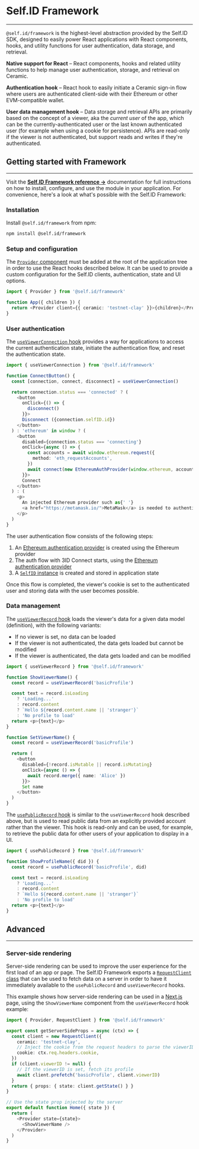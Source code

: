 # **Self.ID Framework**

---

`@self.id/framework` is the highest-level abstraction provided by the Self.ID SDK, designed to easily power React applications with React components, hooks, and utility functions for user authentication, data storage, and retrieval.

**Native support for React** – React components, hooks and related utility functions to help manage user authentication, storage, and retrieval on Ceramic.

**Authentication hook** – React hook to easily initiate a Ceramic sign-in flow where users are authenticated client-side with their Ethereum or other EVM-compatible wallet.

**User data management hook** – Data storage and retrieval APIs are primarily based on the concept of a viewer, aka the _current user_ of the app, which can be the currently-authenticated user or the last known authenticated user (for example when using a cookie for persistence). APIs are read-only if the viewer is not authenticated, but support reads and writes if they're authenticated.

## **Getting started with Framework**

---

Visit the [**Self.ID Framework reference →**](../../reference/self-id/modules/framework.md) documentation for full instructions on how to install, configure, and use the module in your application. For convenience, here's a look at what's possible with the Self.ID Framework:

### **Installation**

Install `@self.id/framework` from npm:

```bash
npm install @self.id/framework
```

### **Setup and configuration**

The [`Provider` component](../../reference/self-id/modules/framework.md#provider) must be added at the root of the application tree in order to use the React hooks described below. It can be used to provide a custom configuration for the Self.ID clients, authentication, state and UI options.

```typescript
import { Provider } from '@self.id/framework'

function App({ children }) {
  return <Provider client={{ ceramic: 'testnet-clay' }}>{children}</Provider>
}
```

### **User authentication**

The [`useViewerConnection` hook](../../reference/self-id/modules/framework.md#useviewerconnection) provides a way for applications to access the current authentication state, initiate the authentication flow, and reset the authentication state.

```typescript
import { useViewerConnection } from '@self.id/framework'

function ConnectButton() {
  const [connection, connect, disconnect] = useViewerConnection()

  return connection.status === 'connected' ? (
    <button
      onClick={() => {
        disconnect()
      }}>
      Disconnect ({connection.selfID.id})
    </button>
  ) : 'ethereum' in window ? (
    <button
      disabled={connection.status === 'connecting'}
      onClick={async () => {
        const accounts = await window.ethereum.request({
          method: 'eth_requestAccounts',
        })
        await connect(new EthereumAuthProvider(window.ethereum, accounts[0]))
      }}>
      Connect
    </button>
  ) : (
    <p>
      An injected Ethereum provider such as{' '}
      <a href="https://metamask.io/">MetaMask</a> is needed to authenticate.
    </p>
  )
}
```

The user authentication flow consists of the following steps:

1. An [Ethereum authentication provider](https://developers.ceramic.network/reference/typescript/classes/_ceramicnetwork_blockchain_utils_linking.ethereumauthprovider-1.html) is created using the Ethereum provider
2. The auth flow with 3ID Connect starts, using the [Ethereum authentication provider](https://developers.ceramic.network/reference/typescript/classes/_ceramicnetwork_blockchain_utils_linking.ethereumauthprovider-1.html)
3. A [`SelfID` instance](../../reference/self-id/classes/web.SelfID.md) is created and stored in application state

Once this flow is completed, the viewer's cookie is set to the authenticated user and storing data with the user becomes possible.

### **Data management**

The [`useViewerRecord` hook](../../reference/self-id/modules/framework.md#useviewerrecord) loads the viewer's data for a given data model (definition), with the following variants:

- If no viewer is set, no data can be loaded
- If the viewer is not authenticated, the data gets loaded but cannot be modified
- If the viewer is authenticated, the data gets loaded and can be modified

```typescript
import { useViewerRecord } from '@self.id/framework'

function ShowViewerName() {
  const record = useViewerRecord('basicProfile')

  const text = record.isLoading
    ? 'Loading...'
    : record.content
    ? `Hello ${record.content.name || 'stranger'}`
    : 'No profile to load'
  return <p>{text}</p>
}

function SetViewerName() {
  const record = useViewerRecord('basicProfile')

  return (
    <button
      disabled={!record.isMutable || record.isMutating}
      onClick={async () => {
        await record.merge({ name: 'Alice' })
      }}>
      Set name
    </button>
  )
}
```

The [`usePublicRecord` hook](../../reference/self-id/modules/framework.md#usepublicrecord) is similar to the `useViewerRecord` hook described above, but is used to read public data from an explicitly provided account rather than the viewer. This hook is read-only and can be used, for example, to retrieve the public data for other users of your application to display in a UI.

```typescript
import { usePublicRecord } from '@self.id/framework'

function ShowProfileName({ did }) {
  const record = usePublicRecord('basicProfile', did)

  const text = record.isLoading
    ? 'Loading...'
    : record.content
    ? `Hello ${record.content.name || 'stranger'}`
    : 'No profile to load'
  return <p>{text}</p>
}
```

## **Advanced**

---

### **Server-side rendering**

Server-side rendering can be used to improve the user experience for the first load of an app or page.
The Self.ID Framework exports a [`RequestClient` class](../../reference/self-id/classes/react.RequestClient.md) that can be used to fetch data on a server in order to have it immediately available to the `usePublicRecord` and `useViewerRecord` hooks.

This example shows how server-side rendering can be used in a [Next.js](https://nextjs.org/) page, using the `ShowViewerName` component from the `useViewerRecord` hook example:

```typescript
import { Provider, RequestClient } from '@self.id/framework'

export const getServerSideProps = async (ctx) => {
  const client = new RequestClient({
    ceramic: 'testnet-clay',
    // Inject the cookie from the request headers to parse the viewerID
    cookie: ctx.req.headers.cookie,
  })
  if (client.viewerID != null) {
    // If the viewerID is set, fetch its profile
    await client.prefetch('basicProfile', client.viewerID)
  }
  return { props: { state: client.getState() } }
}

// Use the state prop injected by the server
export default function Home({ state }) {
  return (
    <Provider state={state}>
      <ShowViewerName />
    </Provider>
  )
}
```
